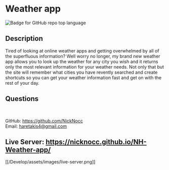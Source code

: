 # Weather app
![Badge for GitHub repo top language](https://img.shields.io/github/languages/top/NickNocc/NH-Weater-app?style=flat&logo=appveyor)
## Description
  
Tired of looking at online weather apps and getting overwhelmed by all of the superfluous information? Well worry no longer, my brand new weather app allows you to look up the weather for any city you wish and it returns only the most relevant information for your weather needs. Not only that but the site will remember what cities you have revently searched and create shortcuts so you can get your weather information fast and get on with the rest of your day.

## Questions

 </br>
  
GitHub: https://github.com/NickNocc </br>
Email: haretakis4@gmail.com

## Live Server: https://nicknocc.github.io/NH-Weather-app/
[[/Develop/assets/images/live-server.png]]
